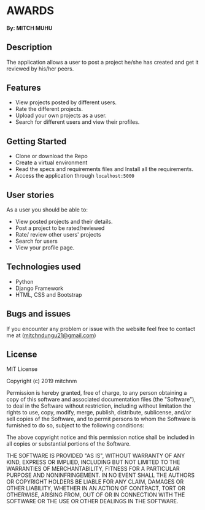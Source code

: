 # AWARDS

#### By: **MITCH MUHU**

## Description

The application allows a user to post a project he/she has created and get it reviewed by his/her peers.

## Features
* View projects posted by different users.
* Rate the different projects.
* Upload your own projects as a user.
* Search for different users and view their profiles.

## Getting Started

* Clone or download the Repo
* Create a virtual environment
* Read the specs and requirements files and Install all the requirements.
* Access the application through `localhost:5000`

## User stories
As a user you should be able to:
* View posted projects and their details.
* Post a project to be rated/reviewed
* Rate/ review other users' projects
* Search for users 
* View your profile page.

## Technologies used

* Python
* Django Framework
* HTML, CSS and Bootstrap

## Bugs and issues

If you encounter any problem or issue with the website feel free to contact me at (mitchndungu21@gmail.com)

## License

MIT License

Copyright (c) 2019 mitchnm

Permission is hereby granted, free of charge, to any person obtaining a copy
of this software and associated documentation files (the "Software"), to deal
in the Software without restriction, including without limitation the rights
to use, copy, modify, merge, publish, distribute, sublicense, and/or sell
copies of the Software, and to permit persons to whom the Software is
furnished to do so, subject to the following conditions:

The above copyright notice and this permission notice shall be included in all
copies or substantial portions of the Software.

THE SOFTWARE IS PROVIDED "AS IS", WITHOUT WARRANTY OF ANY KIND, EXPRESS OR
IMPLIED, INCLUDING BUT NOT LIMITED TO THE WARRANTIES OF MERCHANTABILITY,
FITNESS FOR A PARTICULAR PURPOSE AND NONINFRINGEMENT. IN NO EVENT SHALL THE
AUTHORS OR COPYRIGHT HOLDERS BE LIABLE FOR ANY CLAIM, DAMAGES OR OTHER
LIABILITY, WHETHER IN AN ACTION OF CONTRACT, TORT OR OTHERWISE, ARISING FROM,
OUT OF OR IN CONNECTION WITH THE SOFTWARE OR THE USE OR OTHER DEALINGS IN THE
SOFTWARE.